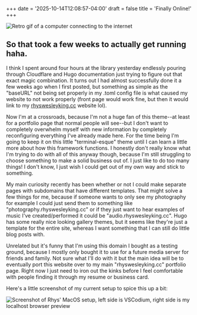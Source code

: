 +++
date = '2025-10-14T12:08:57-04:00'
draft = false
title = 'Finally Online!'
+++

![Retro gif of a computer connecting to the internet](https://file.garden/aNrzhKs5GzL9dO5u/retrointernet.gif)

## So that took a few weeks to actually get running haha.

I think I spent around four hours at the library yesterday endlessly pouring through Cloudflare and Hugo documentation just trying to figure out that exact magic combination. It turns out I had almost successfully done it a few weeks ago when I first posted, but something as simple as the "baseURL" not being set properly in my .toml config file is what caused my website to not work properly (front page would work fine, but then it would link to my [rhyswesleyking.cc](https://rhyswesleyking.cc) website lol).

Now I'm at a crossroads, because I'm not a huge fan of this theme--at least for a portfolio page that normal people will see--but I don't want to completely overwhelm myself with new information by completely reconfiguring everything I've already made here. For the time being I'm going to keep it on this little "terminal-esque" theme until I can learn a little more about how this framework functions. I honestly don't really know what I'm trying to do with all of this anyway though, because I'm still struggling to choose something to make a solid business out of. I just like to do too many things! I don't know, I just wish I could get out of my own way and stick to something.

My main curiosity recently has been whether or not I could make separate pages with subdomains that have different templates. That might solve a few things for me, because if someone wants to only see my photography for example I could just send them to something like "photography.rhyswesleyking.cc" or if they just want to hear examples of music I've created/performed it could be "audio.rhyswesleyking.cc". Hugo has some really nice looking gallery themes, but it seems like they're just a template for the entire site, whereas I want something that I can still do little blog posts with.

Unrelated but it's funny that I'm using this domain I bought as a testing ground, because I mostly only bought it to use for a future media server for friends and family. Not sure what I'll do with it but the main idea will be to eventually port this website over to my main "rhyswesleyking.cc" portfolio page. Right now I just need to iron out the kinks before I feel comfortable with people finding it through my resume or business card.

Here's a little screenshot of my current setup to spice this up a bit:

![Screenshot of Rhys' MacOS setup, left side is VSCodium, right side is my localhost browser preview](https://file.garden/aNrzhKs5GzL9dO5u/screenshot10142025)